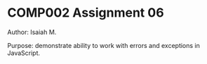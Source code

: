 # COMP002 Assignment 06

Author: Isaiah M.

Purpose: demonstrate ability to work with errors and exceptions in JavaScript.
